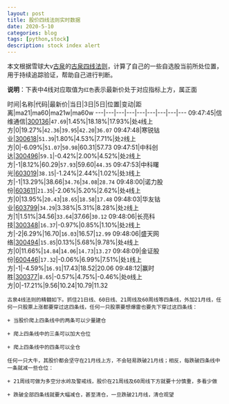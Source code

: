 ```yaml
---
layout: post
title: 股价四线法则实时数据
date: 2020-5-10
categories: blog
tags: [python,stock]
description: stock index alert
---
```



本文根据雪球大v[古泉](https://xueqiu.com/u/7148646888)的[古泉四线法则](https://xueqiu.com/7148646888/130498192)，计算了自己的一些自选股当前所处位置，用于持续追踪验证，帮助自己进行判断。

**说明**：下表中4线对应取值为`红色`表示最新价处于对应指标上方，属正面

时间|名称|代码|最新价|当日|3日|5日|位置|变动|距离|ma21|ma60|ma21w|ma60w
---|---|---|---|---|---|---|---|---
09:47:45|信维通信|[300136](https://xueqiu.com/S/SZ300136)|`47.69`|1.45%|18.18%|17.93%|处`4`线上方|0|19.27%|`42.36`|`39.95`|`42.20`|`36.07`
09:47:48|寒锐钴业|[300618](https://xueqiu.com/S/SZ300618)|`51.39`|1.80%|4.53%|7.71%|处`2`线上方|0|-6.09%|`51.07`|`50.98`|60.31|57.73
09:47:51|中科创达|[300496](https://xueqiu.com/S/SZ300496)|`59.1`|-0.42%|2.00%|4.52%|处`2`线上方|-1|8.12%|60.29|`57.93`|59.60|`44.35`
09:47:53|中科曙光|[603019](https://xueqiu.com/S/SH603019)|`38.15`|-1.24%|2.44%|1.02%|处`3`线上方|-1|13.29%|38.66|`34.76`|`34.08`|`28.74`
09:48:00|诺力股份|[603611](https://xueqiu.com/S/SH603611)|`21.35`|-2.06%|5.20%|2.62%|处`4`线上方|0|13.95%|`20.43`|`18.65`|`18.58`|`17.48`
09:48:03|华友钴业|[603799](https://xueqiu.com/S/SH603799)|`34.29`|3.38%|5.31%|8.28%|处`2`线上方|1|1.51%|34.56|`33.64`|37.66|`30.12`
09:48:06|长亮科技|[300348](https://xueqiu.com/S/SZ300348)|`16.37`|-0.97%|0.85%|1.10%|处`2`线上方|-2|6.29%|16.70|`16.03`|16.57|`12.99`
09:48:06|盛天网络|[300494](https://xueqiu.com/S/SZ300494)|`15.85`|0.13%|5.68%|9.78%|处`4`线上方|0|11.66%|`14.84`|`14.06`|`14.73`|`13.27`
09:48:09|金证股份|[600446](https://xueqiu.com/S/SH600446)|`17.32`|-0.06%|6.99%|7.51%|处`1`线上方|-1|-4.59%|`16.91`|17.43|18.52|20.06
09:48:12|赢时胜|[300377](https://xueqiu.com/S/SZ300377)|`8.65`|-0.57%|4.75%|-0.46%|处`0`线上方|0|-17.21%|9.56|10.24|10.79|11.32

```
古泉4线法则的精髓如下。抓住21日线、60日线、21周线及60周线等四条线，外加21月线，任何一只股票上涨都要穿过这四条线，任何一只股票要想爆雷也要先下穿过这四条线：

+ 当股价爬上四条线中的两条可以少量建仓

+ 爬上四条线中的三条可以加大仓位

+ 爬上四条线中的四条可以全仓

任何一只大牛，其股价都会坚守在21月线上方，不会轻易跌破21月线；相反，每跌破四条线中一条就减一些仓位：

+ 21周线可做为多空分水岭及警戒线，股价在21周线及60周线下方就要十分慎重，多看少做

+ 跌破全部四条线就要大幅减仓，甚至清仓，一旦跌破21月线，清仓观望
```